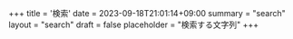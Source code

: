 +++
title = '検索'
date = 2023-09-18T21:01:14+09:00
summary = "search"
layout = "search"
draft = false
placeholder = "検索する文字列"
+++

